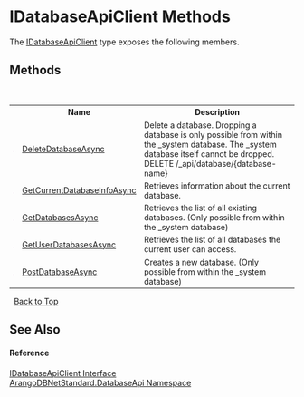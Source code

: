 # IDatabaseApiClient Methods
 

The <a href="ecc7c298-cbd6-a54d-5677-0a958b7e413e">IDatabaseApiClient</a> type exposes the following members.


## Methods
&nbsp;<table><tr><th></th><th>Name</th><th>Description</th></tr><tr><td>![Public method](media/pubmethod.gif "Public method")</td><td><a href="7c935143-c158-b3cb-f172-bfd387322762">DeleteDatabaseAsync</a></td><td>
Delete a database. Dropping a database is only possible from within the _system database. The _system database itself cannot be dropped. DELETE /_api/database/{database-name}</td></tr><tr><td>![Public method](media/pubmethod.gif "Public method")</td><td><a href="673cef11-e117-5e80-6cc9-98d860b2ff5c">GetCurrentDatabaseInfoAsync</a></td><td>
Retrieves information about the current database.</td></tr><tr><td>![Public method](media/pubmethod.gif "Public method")</td><td><a href="ee1da72a-9d43-048a-6101-c78fe299be11">GetDatabasesAsync</a></td><td>
Retrieves the list of all existing databases. (Only possible from within the _system database)</td></tr><tr><td>![Public method](media/pubmethod.gif "Public method")</td><td><a href="fbbb7047-5358-8be8-7403-a6298971131f">GetUserDatabasesAsync</a></td><td>
Retrieves the list of all databases the current user can access.</td></tr><tr><td>![Public method](media/pubmethod.gif "Public method")</td><td><a href="1f9da93c-037d-1103-1c07-a8846f678aff">PostDatabaseAsync</a></td><td>
Creates a new database. (Only possible from within the _system database)</td></tr></table>&nbsp;
<a href="#idatabaseapiclient-methods">Back to Top</a>

## See Also


#### Reference
<a href="ecc7c298-cbd6-a54d-5677-0a958b7e413e">IDatabaseApiClient Interface</a><br /><a href="8ff26d37-924f-7675-e479-50002d06bb9e">ArangoDBNetStandard.DatabaseApi Namespace</a><br />